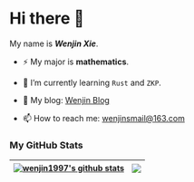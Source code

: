 # Hi there 👋

<!--
**wenjin1997/wenjin1997** is a ✨ _special_ ✨ repository because its `README.md` (this file) appears on your GitHub profile.

Here are some ideas to get you started:

- 🔭 I’m currently working on ...
- 🌱 I’m currently learning ...
- 👯 I’m looking to collaborate on ...
- 🤔 I’m looking for help with ...
- 💬 Ask me about ...
- 📫 How to reach me: ...
- 😄 Pronouns: ...
- ⚡ Fun fact: ...
-->

My name is ***Wenjin Xie***. 

- ⚡ My major is **mathematics**.

- 🌱 I’m currently learning `Rust` and `ZKP`.

- :ghost: My blog: [Wenjin Blog](https://wenjin1997.github.io/)

- 📫 How to reach me: wenjinsmail@163.com



### My GitHub Stats

| <a href="https://github.com/wenjin1997/github-readme-stats"><img align="center" src="https://github-readme-stats.vercel.app/api?username=wenjin1997&show_icons=true&include_all_commits=true&theme=buefy&hide_border=true" alt="wenjin1997's github stats" /></a> | <a href="https://github.com/wenjin1997/github-readme-stats"><img align="center" src="https://github-readme-stats.vercel.app/api/top-langs/?username=wenjin1997&layout=compact&theme=buefy&hide_border=true&hide=html" /></a> |
| ------------- | ------------- |


<!--
![](https://github-readme-stats.vercel.app/api/top-langs/?username=wenjin1997&show_icons=true&layout=compact&theme=vue&hide_border=true&hide=html,css)
-->



<!--
![github contribution grid snake animation](https://raw.githubusercontent.com/wenjin1997/wenjin1997/output/github-contribution-grid-snake-dark.svg#gh-dark-mode-only)![github contribution grid snake animation](https://raw.githubusercontent.com/wenjin1997/wenjin1997/output/github-contribution-grid-snake.svg#gh-light-mode-only)
<!--

![](https://github-readme-stats.vercel.app/api?username=wenjin1997&show_icons=true&line_height=21&show_icons=true&theme=vue&hide_border=true)

![](https://raw.githubusercontent.com/wenjin1997/wenjin1997/main/assets/github-contribution-grid-snake.svg)



